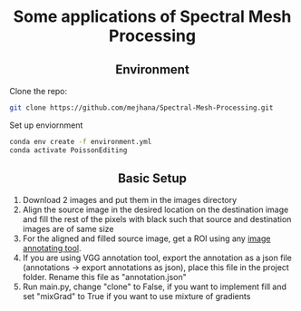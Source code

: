 <h1 align="center">Some applications of Spectral Mesh Processing</h1>

<h2 align="center">Environment</h2>

Clone the repo:
```bash
git clone https://github.com/mejhana/Spectral-Mesh-Processing.git
```

Set up enviornment
```bash
conda env create -f environment.yml
conda activate PoissonEditing
```

<h2 align="center">Basic Setup</h2>

1. Download 2 images and put them in the images directory
2. Align the source image in the desired location on the destination image and fill the rest of the pixels with black such that source and destination images are of same size
3. For the aligned and filled source image, get a ROI using any [image annotating tool](https://www.robots.ox.ac.uk/~vgg/software/via/via_demo.html). 
4. If you are using VGG annotation tool, export the annotation as a json file (annotations -> export annotations as json), place this file in the project folder. Rename this file as "annotation.json"
5. Run main.py, change "clone" to False, if you want to implement fill and set "mixGrad" to True if you want to use mixture of gradients